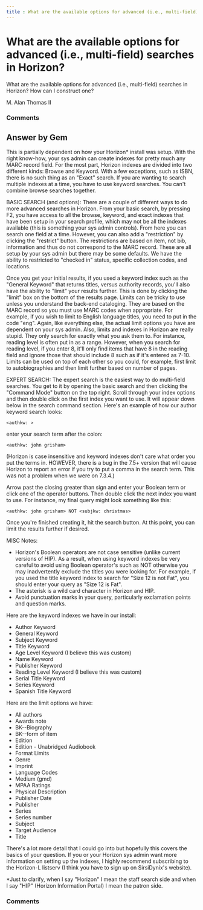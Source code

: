 ```yaml
---
title : What are the available options for advanced (i.e., multi-field) searches in Horizon?
---
```

What are the available options for advanced (i.e., multi-field) searches in Horizon?
=====================
What are the available options for advanced (i.e., multi-field) searches
in Horizon? How can I construct one?

M. Alan Thomas II

### Comments ###


Answer by Gem
----------------
This is partially dependent on how your Horizon\* install was setup.
With the right know-how, your sys admin can create indexes for pretty
much any MARC record field. For the most part, Horizon indexes are
divided into two different kinds: Browse and Keyword. With a few
exceptions, such as ISBN, there is no such thing as an "Exact" search.
If you are wanting to search multiple indexes at a time, you have to use
keyword searches. You can't combine browse searches together.

BASIC SEARCH (and options): There are a couple of different ways to do
more advanced searches in Horizon. From your basic search, by pressing
F2, you have access to all the browse, keyword, and exact indexes that
have been setup in your search profile, which may not be all the indexes
available (this is something your sys admin controls). From here you can
search one field at a time. However, you can also add a "restriction" by
clicking the "restrict" button. The restrictions are based on item, not
bib, information and thus do not correspond to the MARC record. These
are all setup by your sys admin but there may be some defaults. We have
the ability to restricted to "checked in" status, specific collection
codes, and locations.

Once you get your initial results, if you used a keyword index such as
the "General Keyword" that returns titles, versus authority records,
you'll also have the ability to "limit" your results further. This is
done by clicking the "limit" box on the bottom of the results page.
Limits can be tricky to use unless you understand the back-end
cataloging. They are based on the MARC record so you must use MARC codes
when appropriate. For example, if you wish to limit to English language
titles, you need to put in the code "eng". Again, like everything else,
the actual limit options you have are dependent on your sys admin. Also,
limits and indexes in Horizon are really stupid. They only search for
exactly what you ask them to. For instance, reading level is often put
in as a range. However, when you search for reading level, if you enter
8, it'll only find items that have 8 in the reading field and ignore
those that should include 8 such as if it's entered as 7-10. Limits can
be used on top of each other so you could, for example, first limit to
autobiographies and then limit further based on number of pages.

EXPERT SEARCH: The expert search is the easiest way to do multi-field
searches. You get to it by opening the basic search and then clicking
the "Command Mode" button on the top right. Scroll through your index
options and then double click on the first index you want to use. It
will appear down below in the search command section. Here's an example
of how our author keyword search looks:

    <authkw: >

enter your search term after the colon:

    <authkw: john grisham>

(Horizon is case insensitive and keyword indexes don't care what order
you put the terms in. HOWEVER, there is a bug in the 7.5+ version that
will cause Horizon to report an error if you try to put a comma in the
search term. This was not a problem when we were on 7.3.4.)

Arrow past the closing greater than sign and enter your Boolean term or
click one of the operator buttons. Then double click the next index you
want to use. For instance, my final query might look something like
this:

    <authkw: john grisham> NOT <subjkw: christmas>

Once you're finished creating it, hit the search button. At this point,
you can limit the results further if desired.

MISC Notes:

-   Horizon's Boolean operators are not case sensitive (unlike current
    versions of HIP). As a result, when using keyword indexes be very
    careful to avoid using Boolean operator's such as NOT otherwise you
    may inadvertently exclude the titles you were looking for. For
    example, if you used the title keyword index to search for "Size 12
    is not Fat", you should enter your query as "Size 12 is Fat".
-   The asterisk is a wild card character in Horizon and HIP.
-   Avoid punctuation marks in your query, particularly exclamation
    points and question marks.

Here are the keyword indexes we have in our install:

-   Author Keyword
-   General Keyword
-   Subject Keyword
-   Title Keyword
-   Age Level Keyword (I believe this was custom)
-   Name Keyword
-   Publisher Keyword
-   Reading Level Keyword (I believe this was custom)
-   Serial Title Keyword
-   Series Keyword
-   Spanish Title Keyword

Here are the limit options we have:

-   All authors
-   Awards note
-   BK--Biography
-   BK--form of item
-   Edition
-   Edition - Unabridged Audiobook
-   Format Limits
-   Genre
-   Imprint
-   Language Codes
-   Medium (gmd)
-   MPAA Ratings
-   Physical Description
-   Publisher Date
-   Publisher
-   Series
-   Series number
-   Subject
-   Target Audience
-   Title

There's a lot more detail that I could go into but hopefully this covers
the basics of your question. If you or your Horizon sys admin want more
information on setting up the indexes, I highly recommend subscribing to
the Horizon-L listserv (I think you have to sign up on SirsiDynix's
website).

\*Just to clarify, when I say "Horizon" I mean the staff search side and
when I say "HIP" (Horizon Information Portal) I mean the patron side.

### Comments ###

